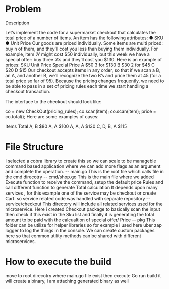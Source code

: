 # Problem
Description

Let’s implement the code for a supermarket checkout that calculates the total price of a number
of items.
An item has the following attributes:
● SKU
● Unit Price
Our goods are priced individually. Some items are multi priced: buy n of them, and they’ll cost
you less than buying them individually. For example, item ‘A’ might cost $50 individually, but this
week we have a special offer: buy three ‘A’s and they’ll cost you $130.
Here is an example of prices:
SKU Unit Price Special Price
A $50 3 for $130
B $30 2 for $45
C $20
D $15
Our checkout accepts items in any order, so that if we scan a B, an A, and another B, we’ll
recognize the two B’s and price them at 45 (for a total price so far of 95). Because the pricing
changes frequently, we need to be able to pass in a set of pricing rules each time we start
handling a checkout transaction.


The interface to the checkout should look like:

co = new CheckOut(pricing_rules);
co.scan(item);
co.scan(item);
price = co.total();
Here are some examples of cases:

Items Total
A, B $80
A, A $100
A, A, A $130
C, D, B, A $115

# File Structure
I selected a cobra library to create this so we can scale to be manageble command based application where we can add more flags as an argument and complete the operation.
-- main.go 
    This is the root file which calls file in the cmd direcotry
-- cmd/shop.go
    This is the main file where we added Execute function to receive the command, setup the default price Rules and call different function to generate Total calculation
    It depends upon many services , for this example one of the service may be checkout or create Cart. so service related code was handled with separate repository
-- service/checkout
    This directory will include all related services used for the microservice. Here i created Checkout package to basically scan the input then check if this exist in the Sku list and finally it is generating the total amount to be paid with the calcualtion of special offer/ Price
-- pkg
    This folder can be utilize for helper libraries so for example i used here uber zap logger to log the things in the console. We can create custom packages here so that common utility methods can be shared with different microservices.

# How to execute the build
move to root direcotry where main.go file exist then execute
Go run build 
it will create a binary, i am attaching generated binary as well



